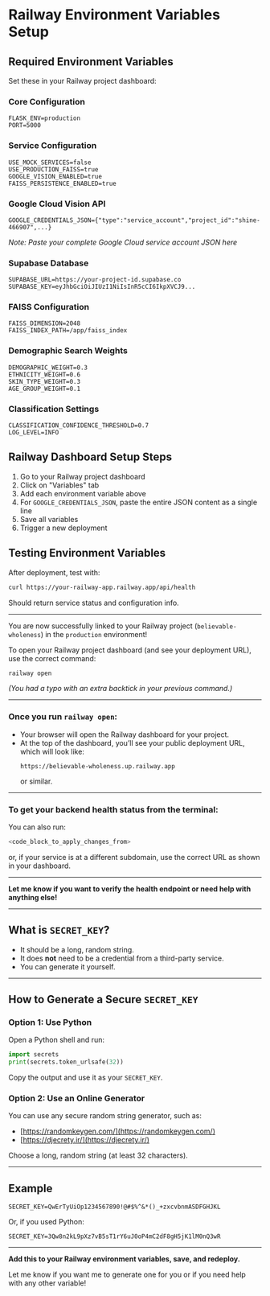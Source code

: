 # Railway Environment Variables Setup

## Required Environment Variables

Set these in your Railway project dashboard:

### Core Configuration
```
FLASK_ENV=production
PORT=5000
```

### Service Configuration
```
USE_MOCK_SERVICES=false
USE_PRODUCTION_FAISS=true
GOOGLE_VISION_ENABLED=true
FAISS_PERSISTENCE_ENABLED=true
```

### Google Cloud Vision API
```
GOOGLE_CREDENTIALS_JSON={"type":"service_account","project_id":"shine-466907",...}
```
*Note: Paste your complete Google Cloud service account JSON here*

### Supabase Database
```
SUPABASE_URL=https://your-project-id.supabase.co
SUPABASE_KEY=eyJhbGciOiJIUzI1NiIsInR5cCI6IkpXVCJ9...
```

### FAISS Configuration
```
FAISS_DIMENSION=2048
FAISS_INDEX_PATH=/app/faiss_index
```

### Demographic Search Weights
```
DEMOGRAPHIC_WEIGHT=0.3
ETHNICITY_WEIGHT=0.6
SKIN_TYPE_WEIGHT=0.3
AGE_GROUP_WEIGHT=0.1
```

### Classification Settings
```
CLASSIFICATION_CONFIDENCE_THRESHOLD=0.7
LOG_LEVEL=INFO
```

## Railway Dashboard Setup Steps

1. Go to your Railway project dashboard
2. Click on "Variables" tab
3. Add each environment variable above
4. For `GOOGLE_CREDENTIALS_JSON`, paste the entire JSON content as a single line
5. Save all variables
6. Trigger a new deployment

## Testing Environment Variables

After deployment, test with:
```bash
curl https://your-railway-app.railway.app/api/health
```

Should return service status and configuration info.

---

You are now successfully linked to your Railway project (`believable-wholeness`) in the `production` environment!

To open your Railway project dashboard (and see your deployment URL), use the correct command:
```sh
railway open
```
*(You had a typo with an extra backtick in your previous command.)*

---

### Once you run `railway open`:
- Your browser will open the Railway dashboard for your project.
- At the top of the dashboard, you’ll see your public deployment URL, which will look like:
  ```
  https://believable-wholeness.up.railway.app
  ```
  or similar.

---

### To get your backend health status from the terminal:
You can also run:
```sh
<code_block_to_apply_changes_from>
```
or, if your service is at a different subdomain, use the correct URL as shown in your dashboard.

---

**Let me know if you want to verify the health endpoint or need help with anything else!**

---

## What is `SECRET_KEY`?
- It should be a long, random string.
- It does **not** need to be a credential from a third-party service.
- You can generate it yourself.

---

## How to Generate a Secure `SECRET_KEY`

### **Option 1: Use Python**
Open a Python shell and run:
```python
import secrets
print(secrets.token_urlsafe(32))
```
Copy the output and use it as your `SECRET_KEY`.

### **Option 2: Use an Online Generator**
You can use any secure random string generator, such as:
- [https://randomkeygen.com/](https://randomkeygen.com/)
- [https://djecrety.ir/](https://djecrety.ir/)

Choose a long, random string (at least 32 characters).

---

## Example
```
SECRET_KEY=QwErTyUiOp1234567890!@#$%^&*()_+zxcvbnmASDFGHJKL
```
Or, if you used Python:
```
SECRET_KEY=3Qw8n2kL9pXz7vB5sT1rY6uJ0oP4mC2dF8gH5jK1lM0nQ3wR
```

---

**Add this to your Railway environment variables, save, and redeploy.**

Let me know if you want me to generate one for you or if you need help with any other variable!